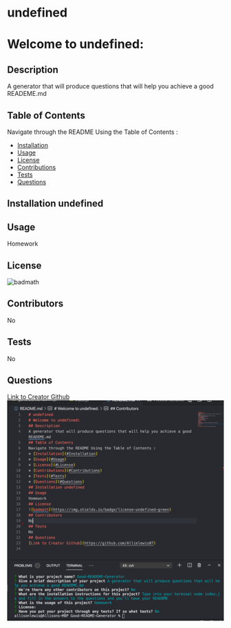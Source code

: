 # undefined
# Welcome to undefined: 
## Description
A generator that will produce questions that will help you achieve a good READEME.md
## Table of Contents
Navigate through the README Using the Table of Contents : 
* [Installation](#Installation)
* [Usage](#Usage)
* [License](#License)
* [Contributions](#Contributions)
* [Tests](#Tests)
* [Questions](#Questions)
## Installation undefined
## Usage
Homework
## License
![badmath](https://img.shields.io/badge/license-undefined-green)
## Contributors
No
## Tests
No
## Questions
[Link to Creator Github](https://github.com/Allielewis07)
![Image of Game page](Assets/READEME-Example.png)
